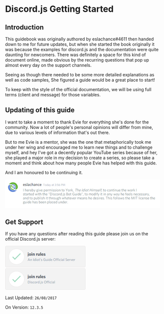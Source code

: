# Discord.js Getting Started

## Introduction
This guidebook was originally authored by eslachance#4611 then handed down to me for future updates, but when she started the book originally it was because the examples for discord.js and the documentation were quite daunting for newcomers. There was definitely a space for this kind of document online, made obvious by the recurring questions that pop up almost every day on the support channels.

Seeing as though there needed to be some more detailed explanations as well as code samples, She figured a guide would be a great place to start!

To keep with the style of the official documentation, we will be using full terms (client and message) for those variables.

## Updating of this guide

I want to take a moment to thank Evie for everything she's done for the community. Now a lot of people's personal opinions will differ from mine, due to various levels of information that's out there.

But to me Evie is a mentor, she was the one that metaphorically took me under her wing and encouraged me to learn new things and to challenge myself, and hey I've got a decently popular YouTube series because of her, she played a major role in my decision to create a series, so please take a moment and think about how many people Evie has helped with this guide.

And I am honoured to be continuing it.

![Guide transfer](assets/permission.png)

## Get Support

If you have any questions after reading this guide please join us on the official Discord.js server:

[![Join the Official Idiot's Guide Server](/assets/idiotsguidejoin.png)](https://discord.gg/gkZCQtH)[![Join the Official Discord.js Server](/assets/discordofficialjoin.png)](https://discord.gg/bRCvFy9)

Last Updated: `26/08/2017`

On Version: `12.3.5`
